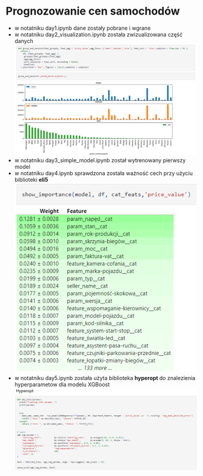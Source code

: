 # Prognozowanie cen samochodów
- w notatniku day1.ipynb dane zostały pobrane i wgrane
- w notatniku day2_visualization.ipynb została zwizualizowana część danych
![alt text](https://github.com//Goldas99/DW_Matrix_car/blob/main/images/Plots.png?raw=true)
- w notatniku day3_simple_model.ipynb został wytrenowany pierwszy model 
- w notatniku day4.ipynb sprawdzona została ważność cech przy użyciu biblioteki <b> eli5 </b>
![alt text](https://github.com//Goldas99/DW_Matrix_car/blob/main/images/FeatureImportance.png?raw=true)
- w notatniku day5.ipynb została użyta biblioteka <b> hyperopt </b> do znalezienia hyperparametow dla modelu XGBoost  
![alt text](https://github.com//Goldas99/DW_Matrix_car/blob/main/images/Hyperopt.png?raw=true)
